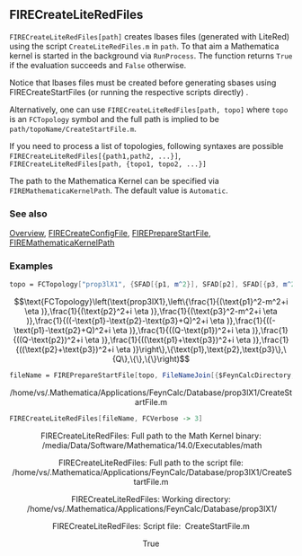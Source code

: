 ```mathematica
 
```

## FIRECreateLiteRedFiles

`FIRECreateLiteRedFiles[path]` creates lbases  files (generated with LiteRed) using the script `CreateLiteRedFiles.m` in `path`. To that aim a Mathematica kernel is started in the background via `RunProcess`. The function returns `True` if the evaluation succeeds and `False` otherwise.

Notice that lbases files must be created before generating sbases using FIRECreateStartFiles (or running the
respective scripts directly) .

Alternatively, one can use `FIRECreateLiteRedFiles[path, topo]` where `topo` is an `FCTopology` symbol and the full path is implied to be `path/topoName/CreateStartFile.m`.

If you need to process a list of topologies, following syntaxes are possible `FIRECreateLiteRedFiles[{path1,path2, ...}]`, `FIRECreateLiteRedFiles[path, {topo1, topo2, ...}]`

The path to the Mathematica Kernel can be specified via `FIREMathematicaKernelPath`. The default value is `Automatic`.

### See also

[Overview](Extra/FeynHelpers.md), [FIRECreateConfigFile](FIRECreateConfigFile.md), [FIREPrepareStartFile](FIREPrepareStartFile.md), [FIREMathematicaKernelPath](FIREMathematicaKernelPath.md)

### Examples

```mathematica
topo = FCTopology["prop3lX1", {SFAD[{p1, m^2}], SFAD[p2], SFAD[{p3, m^2}], SFAD[Q - p1 - p2 - p3], SFAD[Q - p1 - p2], SFAD[Q - p1], SFAD[Q - p2], SFAD[p1 + p3], SFAD[p2 + p3]}, {p1, p2, p3}, {Q}, {}, {}]
```

$$\text{FCTopology}\left(\text{prop3lX1},\left\{\frac{1}{(\text{p1}^2-m^2+i \eta )},\frac{1}{(\text{p2}^2+i \eta )},\frac{1}{(\text{p3}^2-m^2+i \eta )},\frac{1}{((-\text{p1}-\text{p2}-\text{p3}+Q)^2+i \eta )},\frac{1}{((-\text{p1}-\text{p2}+Q)^2+i \eta )},\frac{1}{((Q-\text{p1})^2+i \eta )},\frac{1}{((Q-\text{p2})^2+i \eta )},\frac{1}{((\text{p1}+\text{p3})^2+i \eta )},\frac{1}{((\text{p2}+\text{p3})^2+i \eta )}\right\},\{\text{p1},\text{p2},\text{p3}\},\{Q\},\{\},\{\}\right)$$

```mathematica
fileName = FIREPrepareStartFile[topo, FileNameJoin[{$FeynCalcDirectory, "Database"}]]
```

$$\text{/home/vs/.Mathematica/Applications/FeynCalc/Database/prop3lX1/CreateStartFile.m}$$

```mathematica
FIRECreateLiteRedFiles[fileName, FCVerbose -> 3]
```

$$\text{FIRECreateLiteRedFiles: Full path to the Math Kernel binary: }\;\text{/media/Data/Software/Mathematica/14.0/Executables/math}$$

$$\text{FIRECreateLiteRedFiles: Full path to the script file: }\;\text{/home/vs/.Mathematica/Applications/FeynCalc/Database/prop3lX1/CreateStartFile.m}$$

$$\text{FIRECreateLiteRedFiles: Working directory: }\;\text{/home/vs/.Mathematica/Applications/FeynCalc/Database/prop3lX1/}$$

$$\text{FIRECreateLiteRedFiles: Script file: }\;\text{CreateStartFile.m}$$

$$\text{True}$$